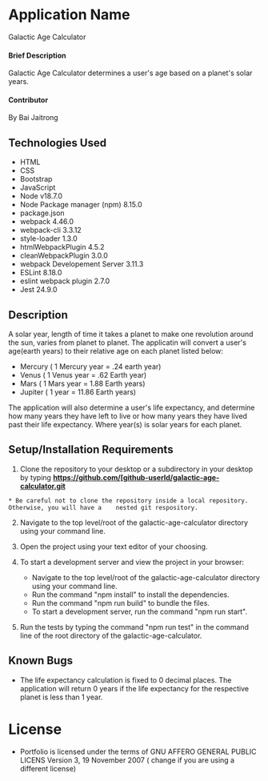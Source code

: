 # Application Name

Galactic Age Calculator

#### Brief Description

Galactic Age Calculator determines a user's age based on a planet's solar years.

#### Contributor

By Bai Jaitrong 

## Technologies Used
  * HTML
  * CSS
  * Bootstrap
  * JavaScript
  * Node v18.7.0
  * Node Package manager (npm) 8.15.0
  * package.json
  * webpack 4.46.0
  * webpack-cli 3.3.12
  * style-loader 1.3.0
  * htmlWebpackPlugin 4.5.2
  * cleanWebpackPlugin 3.0.0
  * webpack Developement Server 3.11.3
  * ESLint 8.18.0
  * eslint webpack plugin 2.7.0
  * Jest 24.9.0
  
## Description

A solar year, length of time it takes a planet to make one revolution around the sun, varies from planet to planet. The applicatin will convert a user's age(earth years) to their relative age on each planet listed below:

 * Mercury ( 1 Mercury year = .24 earth year)
 * Venus ( 1 Venus year = .62 Earth year)
 * Mars ( 1 Mars year = 1.88 Earth years)
 * Jupiter ( 1 year = 11.86 Earth years)

The application will also determine a user's life expectancy, and determine how many years they have left to live or how many years they have lived past their life expectancy. Where year(s) is solar years for each planet.

## Setup/Installation Requirements
  1. Clone the repository to your desktop or a subdirectory in your desktop by typing **https://github.com/[github-userId/galactic-age-calculator.git**

    * Be careful not to clone the repository inside a local repository. Otherwise, you will have a    nested git respository.

  2. Navigate to the top level/root of the galactic-age-calculator directory using your command line. 
  3. Open the project using your text editor of your choosing.
  4. To start a development server and view the project in your browser:

     * Navigate to the top level/root of the galactic-age-calculator directory using your command line.
     * Run the command "npm install" to install the dependencies.
     * Run the command "npm run build" to bundle the files.
     * To start a development server, run the command "npm run start".

  5. Run the tests by typing the command "npm run test" in the command line of the root directory of the galactic-age-calculator.

## Known Bugs
  * The life expectancy calculation is fixed to 0 decimal places. The application will return 0 years if the life expectancy for the respective planet is less than 1 year.
# License
 * Portfolio is licensed under the terms of GNU AFFERO GENERAL PUBLIC LICENS Version 3, 19 November 2007 ( change if you are using a different license)


 